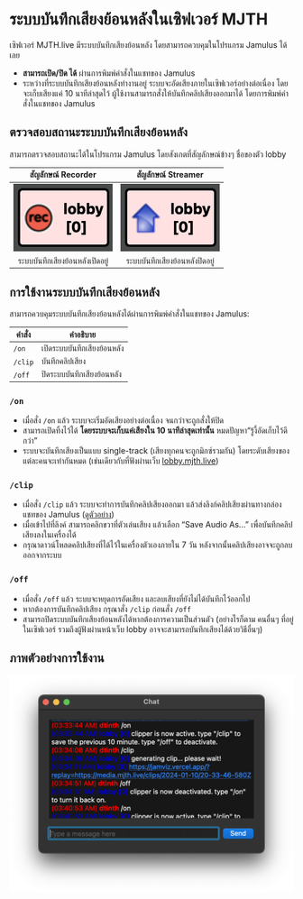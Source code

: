 # ระบบบันทึกเสียงย้อนหลังในเซิฟเวอร์ MJTH

เซิฟเวอร์ MJTH.live มีระบบบันทึกเสียงย้อนหลัง โดยสามารถควบคุมในโปรแกรม Jamulus ได้เลย

- **สามารถเปิด/ปิด ได้** ผ่านการพิมพ์คำสั่งในแชทของ Jamulus
- ระหว่างที่ระบบบันทึกเสียงย้อนหลังทำงานอยู่ ระบบจะอัดเสียงภายในเซิฟเวอร์อย่างต่อเนื่อง โดยจะเก็บเสียงแค่ 10 นาทีล่าสุดไว้ ผู้ใช้งานสามารถสั่งให้บันทึกคลิปเสียงออกมาได้ โดยการพิมพ์คำสั่งในแชทของ Jamulus

## ตรวจสอบสถานะระบบบันทึกเสียงย้อนหลัง

สามารถตรวจสอบสถานะได้ในโปรแกรม Jamulus โดยสังเกตที่สัญลักษณ์ข้างๆ ชื่อของตัว lobby

|       สัญลักษณ์ Recorder        |        สัญลักษณ์ Streamer        |
| :-----------------------------: | :------------------------------: |
| ![Image - On](./status-on.png)  | ![Image - Off](./status-off.png) |
| ระบบบันทึกเสียงย้อนหลังเปิดอยู่ |  ระบบบันทึกเสียงย้อนหลังปิดอยู่  |

## การใช้งานระบบบันทึกเสียงย้อนหลัง

สามารถควบคุมระบบบันทึกเสียงย้อนหลังได้ผ่านการพิมพ์คำสั่งในแชทของ Jamulus:

| คำสั่ง  | คำอธิบาย                    |
| ------- | --------------------------- |
| `/on`   | เปิดระบบบันทึกเสียงย้อนหลัง |
| `/clip` | บันทึกคลิปเสียง             |
| `/off`  | ปิดระบบบันทึกเสียงย้อนหลัง  |

### `/on`

- เมื่อสั่ง `/on` แล้ว ระบบจะเริ่มอัดเสียงอย่างต่อเนื่อง จนกว่าจะถูกสั่งให้ปิด
- สามารถเปิดทิ้งไว้ได้ **โดยระบบจะเก็บแค่เสียงใน 10 นาทีล่าสุดเท่านั้น** หมดปัญหา“รู้งี้อัดเก็บไว้ดีกว่า”
- ระบบจะบันทึกเสียงเป็นแบบ single-track (เสียงทุกคนจะถูกมิกซ์รวมกัน) โดยระดับเสียงของแต่ละคนจะเท่ากันหมด (เช่นเดียวกับที่ฟังผ่านเว็บ [lobby.mjth.live](https://lobby.mjth.live))

### `/clip`

- เมื่อสั่ง `/clip` แล้ว ระบบจะทำการบันทึกคลิปเสียงออกมา แล้วส่งลิงก์คลิปเสียงผ่านทางกล่องแชทของ Jamulus ([ดูตัวอย่าง](https://jamviz.vercel.app/?replay=https://media.mjth.live/clips/2024-01-10/20-44-27-688Z))
- เมื่อเข้าไปที่ลิงค์ สามารถคลิกขวาที่ตัวเล่นเสียง แล้วเลือก “Save Audio As…” เพื่อบันทึกคลิปเสียงลงในเครื่องได้
- กรุณาดาวน์โหลดคลิปเสียงที่ได้ไว้ในเครื่องตัวเองภายใน 7 วัน หลังจากนั้นคลิปเสียงอาจจะถูกลบออกจากระบบ

### `/off`

- เมื่อสั่ง `/off` แล้ว ระบบจะหยุดการอัดเสียง และลบเสียงที่ยังไม่ได้บันทึกไว้ออกไป
- หากต้องการบันทึกคลิปเสียง กรุณาสั่ง `/clip` ก่อนสั่ง `/off`
- สามารถปิดระบบบันทึกเสียงย้อนหลังได้หากต้องการความเป็นส่วนตัว (อย่างไรก็ตาม คนอื่นๆ ที่อยู่ในเซิฟเวอร์ รวมถึงผู้ฟังผ่านหน้าเว็บ lobby อาจจะสามารถบันทึกเสียงได้ด้วยวิธีอื่นๆ)

## ภาพตัวอย่างการใช้งาน

![Screenshot](ss.png)
